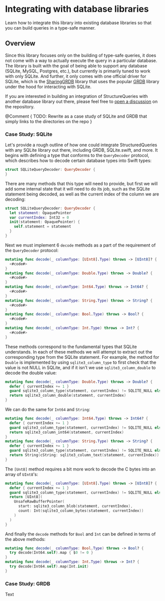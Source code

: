 # Integrating with database libraries

Learn how to integrate this library into existing database libraries so that you can build queries in a 
type-safe manner.

## Overview

Since this library focuses only on the building of type-safe queries, it does not come with a way to actually
execute the query in a particular database. The library is built with the goal of being able to support
any database (SQLite, MySQL, Postgres, etc.), but currently is primarily tuned to work with only SQLite. And
further, it only comes with one official driver for SQLite, which is the [SharingGRDB][sharing-grdb-gh]
library that uses the popular [GRDB][grdb-gh] library under the hood for interacting with SQLite.

If you are interested in building an integration of StructureQueries with another database library out
there, please feel free to [open a discussion][sq-discussions] on the repository.

[sq-discussions]: http://github.com/pointfreeco/swift-structured-queries/discussions


@Comment {
    TODO: Rewrite as a case study of SQLite and GRDB that simply links to the directories on the repo
}



### Case Study: SQLite

Let's provide a rough outline of how one could integrate StructuredQueries with any SQLite library out there,
including GRDB, SQLite.swift, and more. It begins with defining a type that conforms to the ``QueryDecoder`` 
protocol, which describes how to decode certain database types into Swift types:

```swift
struct SQLiteQueryDecoder: QueryDecoder {
}
```

There are many methods that this type will need to provide, but first we will add some internal state
that it will need to do its job, such as the SQLite statement being decoded, as well as the current index
of the column we are decoding:

```swift
struct SQLiteQueryDecoder: QueryDecoder {
  let statement: OpaquePointer
  var currentIndex: Int32 = 0
  init(statement: OpaquePointer) {
    self.statement = statement
  }
}
```

Next we must implement 6 `decode` methods as a part of the requirement of the ``QueryDecoder`` protocol: 

```swift
mutating func decode(_ columnType: [UInt8].Type) throws -> [UInt8]? {
  <#code#>
}
mutating func decode(_ columnType: Double.Type) throws -> Double? {
  <#code#>
}
mutating func decode(_ columnType: Int64.Type) throws -> Int64? {
  <#code#>
}
mutating func decode(_ columnType: String.Type) throws -> String? {
  <#code#>
}
mutating func decode(_ columnType: Bool.Type) throws -> Bool? {
  <#code#>
}
mutating func decode(_ columnType: Int.Type) throws -> Int? {
  <#code#>
}
```

These methods correspond to the fundamental types that SQLite understands. In each of these methods we 
will attempt to extract out the corresponding type from the SQLite statement. For example, the method
for `Double` is implemented by using `sqlite3_column_type` to first check that the value is not NULL in
SQLite, and if it isn't we use `sqlite3_column_double` to decode the double value:

```swift
mutating func decode(_ columnType: Double.Type) throws -> Double? {
  defer { currentIndex += 1 }
  guard sqlite3_column_type(statement, currentIndex) != SQLITE_NULL else { return nil }
  return sqlite3_column_double(statement, currentIndex)
}
```

We can do the same for `Int64` and `String`:

```swift 
mutating func decode(_ columnType: Int64.Type) throws -> Int64? {
  defer { currentIndex += 1 }
  guard sqlite3_column_type(statement, currentIndex) != SQLITE_NULL else { return nil }
  return sqlite3_column_int64(statement, currentIndex)
}
mutating func decode(_ columnType: String.Type) throws -> String? {
  defer { currentIndex += 1 }
  guard sqlite3_column_type(statement, currentIndex) != SQLITE_NULL else { return nil }
  return String(cString: sqlite3_column_text(statement, currentIndex))
}
```

The `[Unt8]` method requires a bit more work to decode the C bytes into an array of `UInt8`'s:

```swift
mutating func decode(_ columnType: [UInt8].Type) throws -> [UInt8]? {
  defer { currentIndex += 1 }
  guard sqlite3_column_type(statement, currentIndex) != SQLITE_NULL else { return nil }
  return [UInt8](
    UnsafeRawBufferPointer(
      start: sqlite3_column_blob(statement, currentIndex),
      count: Int(sqlite3_column_bytes(statement, currentIndex))
    )
  )
}
```

And finally the `decode` methods for `Bool` and `Int` can be defined in terms of the above methods: 

```swift
mutating func decode(_ columnType: Bool.Type) throws -> Bool? {
  try decode(Int64.self).map { $0 != 0 }
}
mutating func decode(_ columnType: Int.Type) throws -> Int? {
  try decode(Int64.self).map(Int.init)
}
```

<!--
TODO: implement `execute`
-->

### Case Study: GRDB

<!--@START_MENU_TOKEN@-->Text<!--@END_MENU_TOKEN@-->

<!--

TODO:

StructuredQueries built to support any DB, but currently SharingGRDB is the only 
available adapter. If you run into limitations using this library with your own
database open a discussion.

-->

[sharing-grdb-gh]: http://github.com/pointfreeco/sharing-grdb
[grdb-gh]: http://github.com/groue/grdb.swift
